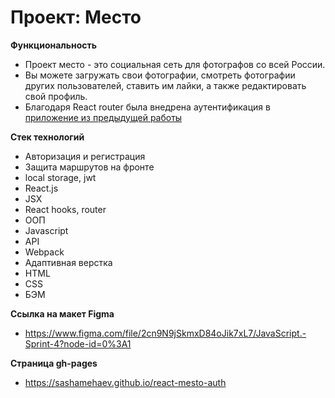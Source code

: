 # Проект: Место

**Функциональность**
* Проект место - это социальная сеть для фотографов со всей России.
* Вы можете загружать свои фотографии, смотреть фотографии других пользователей, ставить им лайки, а также редактировать свой профиль.
* Благодаря React router была внедрена аутентификация в [приложение из предыдущей работы](https://github.com/sashamehaev/mesto-react)

**Стек технологий**
* Авторизация и регистрация
* Защита маршрутов на фронте
* local storage, jwt
* React.js
* JSX
* React hooks, router
* ООП
* Javascript
* API
* Webpack
* Адаптивная верстка
* HTML
* CSS
* БЭМ

**Ссылка на макет Figma**
* https://www.figma.com/file/2cn9N9jSkmxD84oJik7xL7/JavaScript.-Sprint-4?node-id=0%3A1

**Страница gh-pages**
* https://sashamehaev.github.io/react-mesto-auth
